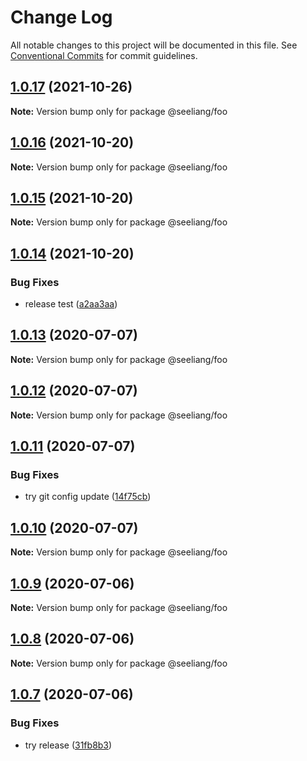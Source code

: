 # Change Log

All notable changes to this project will be documented in this file.
See [Conventional Commits](https://conventionalcommits.org) for commit guidelines.

## [1.0.17](https://github.com/seeliang/project-lerna/compare/@seeliang/foo@1.0.16...@seeliang/foo@1.0.17) (2021-10-26)

**Note:** Version bump only for package @seeliang/foo





## [1.0.16](https://github.com/seeliang/project-lerna/compare/@seeliang/foo@1.0.15...@seeliang/foo@1.0.16) (2021-10-20)

**Note:** Version bump only for package @seeliang/foo





## [1.0.15](https://github.com/seeliang/project-lerna/compare/@seeliang/foo@1.0.14...@seeliang/foo@1.0.15) (2021-10-20)

**Note:** Version bump only for package @seeliang/foo





## [1.0.14](https://github.com/seeliang/project-lerna/compare/@seeliang/foo@1.0.13...@seeliang/foo@1.0.14) (2021-10-20)


### Bug Fixes

* release test ([a2aa3aa](https://github.com/seeliang/project-lerna/commit/a2aa3aaa27aefa7f6fab2337ab1c7789a86c4eda))





## [1.0.13](https://github.com/seeliang/project-lerna/compare/@seeliang/foo@1.0.12...@seeliang/foo@1.0.13) (2020-07-07)

**Note:** Version bump only for package @seeliang/foo





## [1.0.12](https://github.com/seeliang/project-lerna/compare/@seeliang/foo@1.0.11...@seeliang/foo@1.0.12) (2020-07-07)

**Note:** Version bump only for package @seeliang/foo





## [1.0.11](https://github.com/seeliang/project-lerna/compare/@seeliang/foo@1.0.10...@seeliang/foo@1.0.11) (2020-07-07)


### Bug Fixes

* try git config update ([14f75cb](https://github.com/seeliang/project-lerna/commit/14f75cbcdab303d681939267256fba6d40cf3134))





## [1.0.10](https://github.com/seeliang/project-lerna/compare/@seeliang/foo@1.0.9...@seeliang/foo@1.0.10) (2020-07-07)

**Note:** Version bump only for package @seeliang/foo





## [1.0.9](https://github.com/seeliang/project-lerna/compare/@seeliang/foo@1.0.8...@seeliang/foo@1.0.9) (2020-07-06)

**Note:** Version bump only for package @seeliang/foo





## [1.0.8](https://github.com/seeliang/project-lerna/compare/@seeliang/foo@1.0.7...@seeliang/foo@1.0.8) (2020-07-06)

**Note:** Version bump only for package @seeliang/foo





## [1.0.7](https://github.com/seeliang/project-lerna/compare/@seeliang/foo@1.0.6...@seeliang/foo@1.0.7) (2020-07-06)


### Bug Fixes

* try release ([31fb8b3](https://github.com/seeliang/project-lerna/commit/31fb8b3a0d7de7b0b7fe2d90164b0c3fc939c8d2))

